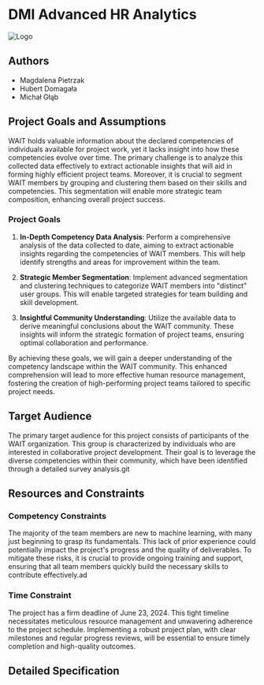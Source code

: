  # DMI Advanced HR Analytics
 
 ![Logo](https://github.com/Mghd269/DMI-Project/assets/167789023/dbb63446-62d7-43b1-8ff7-8e0bfa6fd057)


## Authors
- Magdalena Pietrzak
- Hubert Domagała
- Michał Głąb

## Project Goals and Assumptions

WAIT holds valuable information about the declared competencies of individuals available for project work, yet it lacks insight into how these competencies evolve over time. The primary challenge is to analyze this collected data effectively to extract actionable insights that will aid in forming highly efficient project teams. Moreover, it is crucial to segment WAIT members by grouping and clustering them based on their skills and competencies. This segmentation will enable more strategic team composition, enhancing overall project success. 

### Project Goals

1. **In-Depth Competency Data Analysis**: Perform a comprehensive analysis of the data collected to date, aiming to extract actionable insights regarding the competencies of WAIT members. This will help identify strengths and areas for improvement within the team.

2. **Strategic Member Segmentation**: Implement advanced segmentation and clustering techniques to categorize WAIT members into "distinct" user groups. This will enable targeted strategies for team building and skill development.

3. **Insightful Community Understanding**: Utilize the available data to derive meaningful conclusions about the WAIT community. These insights will inform the strategic formation of project teams, ensuring optimal collaboration and performance.

By achieving these goals, we will gain a deeper understanding of the competency landscape within the WAIT community. This enhanced comprehension will lead to more effective human resource management, fostering the creation of high-performing project teams tailored to specific project needs.

## Target Audience
The primary target audience for this project consists of participants of the WAIT organization. This group is characterized by individuals who are interested in collaborative project development. Their goal is to leverage the diverse competencies within their community, which have been identified through a detailed survey analysis.git 

## Resources and Constraints

### Competency Constraints
The majority of the team members are new to machine learning, with many just beginning to grasp its fundamentals. This lack of prior experience could potentially impact the project's progress and the quality of deliverables. To mitigate these risks, it is crucial to provide ongoing training and support, ensuring that all team members quickly build the necessary skills to contribute effectively.ad 

### Time Constraint
The project has a firm deadline of June 23, 2024. This tight timeline necessitates meticulous resource management and unwavering adherence to the project schedule. Implementing a robust project plan, with clear milestones and regular progress reviews, will be essential to ensure timely completion and high-quality outcomes.

## Detailed Specification




